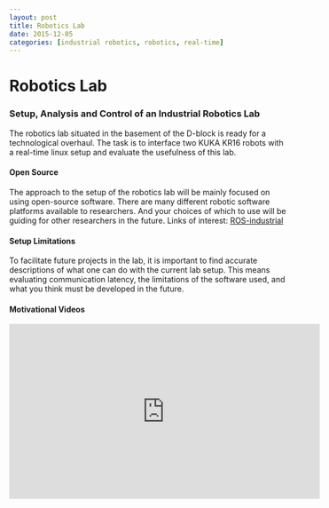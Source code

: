 ```yaml
---
layout: post
title: Robotics Lab
date: 2015-12-05
categories: [industrial robotics, robotics, real-time]
---
```

# Robotics Lab #

### Setup, Analysis and Control of an Industrial Robotics Lab ###
The robotics lab situated in the basement of the D-block is ready for a technological overhaul. The task is to interface two KUKA KR16 robots with a real-time linux setup and evaluate the usefulness of this lab.

#### Open Source ####
The approach to the setup of the robotics lab will be mainly focused on using open-source software. There are many different robotic software platforms available to researchers. And your choices of which to use will be guiding for other researchers in the future. Links of interest: [ROS-industrial](http://rosindustrial.org/)

#### Setup Limitations ####
To facilitate future projects in the lab, it is important to find accurate descriptions of what one can do with the current lab setup. This means evaluating communication latency, the limitations of the software used, and what you think must be developed in the future.


#### Motivational Videos ####
<iframe width="560" height="315" src="https://www.youtube.com/embed/MtzU63GZE5k" frameborder="0" allowfullscreen></iframe>
